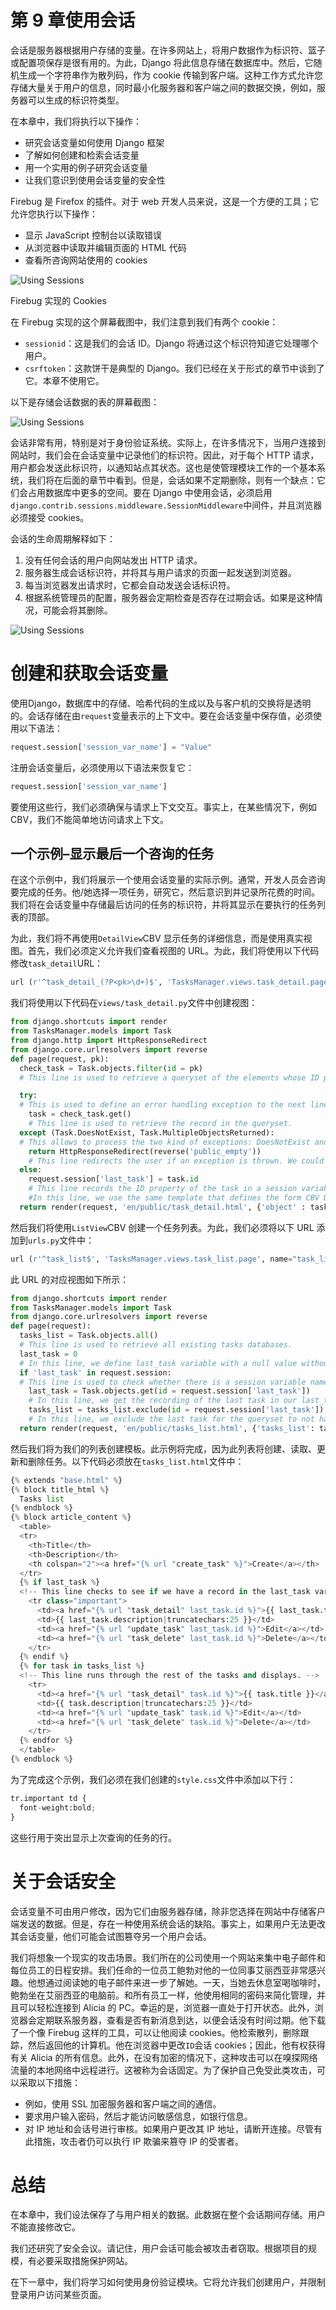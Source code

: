 # 第 9 章使用会话

会话是服务器根据用户存储的变量。在许多网站上，将用户数据作为标识符、篮子或配置项保存是很有用的。为此，Django 将此信息存储在数据库中。然后，它随机生成一个字符串作为散列码，作为 cookie 传输到客户端。这种工作方式允许您存储大量关于用户的信息，同时最小化服务器和客户端之间的数据交换，例如，服务器可以生成的标识符类型。

在本章中，我们将执行以下操作：

*   研究会话变量如何使用 Django 框架
*   了解如何创建和检索会话变量
*   用一个实用的例子研究会话变量
*   让我们意识到使用会话变量的安全性

Firebug 是 Firefox 的插件。对于 web 开发人员来说，这是一个方便的工具；它允许您执行以下操作：

*   显示 JavaScript 控制台以读取错误
*   从浏览器中读取并编辑页面的 HTML 代码
*   查看所咨询网站使用的 cookies

![Using Sessions](../images/00024.jpeg)

Firebug 实现的 Cookies

在 Firebug 实现的这个屏幕截图中，我们注意到我们有两个 cookie：

*   `sessionid`：这是我们的会话 ID。Django 将通过这个标识符知道它处理哪个用户。
*   `csrftoken`：这款饼干是典型的 Django。我们已经在关于形式的章节中谈到了它。本章不使用它。

以下是存储会话数据的表的屏幕截图：

![Using Sessions](../images/00025.jpeg)

会话非常有用，特别是对于身份验证系统。实际上，在许多情况下，当用户连接到网站时，我们会在会话变量中记录他们的标识符。因此，对于每个 HTTP 请求，用户都会发送此标识符，以通知站点其状态。这也是使管理模块工作的一个基本系统，我们将在后面的章节中看到。但是，会话如果不定期删除，则有一个缺点：它们会占用数据库中更多的空间。要在 Django 中使用会话，必须启用`django.contrib.sessions.middleware.SessionMiddleware`中间件，并且浏览器必须接受 cookies。

会话的生命周期解释如下：

1.  没有任何会话的用户向网站发出 HTTP 请求。
2.  服务器生成会话标识符，并将其与用户请求的页面一起发送到浏览器。
3.  每当浏览器发出请求时，它都会自动发送会话标识符。
4.  根据系统管理员的配置，服务器会定期检查是否存在过期会话。如果是这种情况，可能会将其删除。

![Using Sessions](../images/00026.jpeg)

# 创建和获取会话变量

使用Django，数据库中的存储、哈希代码的生成以及与客户机的交换将是透明的。会话存储在由`request`变量表示的上下文中。要在会话变量中保存值，必须使用以下语法：

```py
request.session['session_var_name'] = "Value"
```

注册会话变量后，必须使用以下语法来恢复它：

```py
request.session['session_var_name']
```

要使用这些行，我们必须确保与请求上下文交互。事实上，在某些情况下，例如 CBV，我们不能简单地访问请求上下文。

## 一个示例–显示最后一个咨询的任务

在这个示例中，我们将展示一个使用会话变量的实际示例。通常，开发人员会咨询要完成的任务。他/她选择一项任务，研究它，然后意识到并记录所花费的时间。我们将在会话变量中存储最后访问的任务的标识符，并将其显示在要执行的任务列表的顶部。

为此，我们将不再使用`DetailView`CBV 显示任务的详细信息，而是使用真实视图。首先，我们必须定义允许我们查看视图的 URL。为此，我们将使用以下代码修改`task_detail`URL：

```py
url (r'^task_detail_(?P<pk>\d+)$', 'TasksManager.views.task_detail.page', name="task_detail"),
```

我们将使用以下代码在`views/task_detail.py`文件中创建视图：

```py
from django.shortcuts import render
from TasksManager.models import Task
from django.http import HttpResponseRedirect
from django.core.urlresolvers import reverse
def page(request, pk):
  check_task = Task.objects.filter(id = pk) 
  # This line is used to retrieve a queryset of the elements whose ID property matches to the parameter pk sent to the URL. We will use this queryset in the following line : task = check_task.get().

  try:
  # This is used to define an error handling exception to the next line.
    task = check_task.get()
    # This line is used to retrieve the record in the queryset.
  except (Task.DoesNotExist, Task.MultipleObjectsReturned):
  # This allows to process the two kind of exceptions: DoesNotExist and MultipleObjectsReturned. The DoesNotExist exception type is raised if the queryset has no records. The MultipleObjectsReturned exception type is raised if queryset contains multiple records.
    return HttpResponseRedirect(reverse('public_empty'))
    # This line redirects the user if an exception is thrown. We could also redirect to an error page.
  else:
    request.session['last_task'] = task.id
    # This line records the ID property of the task in a session variable named last_task.
    #In this line, we use the same template that defines the form CBV DetailView. Without having to modify the template, we send our task in a variable named object.
  return render(request, 'en/public/task_detail.html', {'object' : task})
```

然后我们将使用`ListView`CBV 创建一个任务列表。为此，我们必须将以下 URL 添加到`urls.py`文件中：

```py
url (r'^task_list$', 'TasksManager.views.task_list.page', name="task_list"),
```

此 URL 的对应视图如下所示：

```py
from django.shortcuts import render
from TasksManager.models import Task
from django.core.urlresolvers import reverse
def page(request):
  tasks_list = Task.objects.all() 
  # This line is used to retrieve all existing tasks databases.
  last_task = 0 
  # In this line, we define last_task variable with a null value without generating a bug when using the render() method.
  if 'last_task' in request.session: 
  # This line is used to check whether there is a session variable named last_task.
    last_task = Task.objects.get(id = request.session['last_task'])
    # In this line, we get the recording of the last task in our last_task variable.
    tasks_list = tasks_list.exclude(id = request.session['last_task'])
    # In this line, we exclude the last task for the queryset to not have duplicates.
  return render(request, 'en/public/tasks_list.html', {'tasks_list': tasks_list, 'last_task' : last_task})
```

然后我们将为我们的列表创建模板。此示例将完成，因为此列表将创建、读取、更新和删除任务。以下代码必须放在`tasks_list.html`文件中：

```py
{% extends "base.html" %}
{% block title_html %}
  Tasks list
{% endblock %}
{% block article_content %}
  <table>
  <tr>
    <th>Title</th>
    <th>Description</th>
    <th colspan="2"><a href="{% url "create_task" %}">Create</a></th>
  </tr>
  {% if last_task %} 
  <!-- This line checks to see if we have a record in the last_task variable. If this variable has kept the value 0, the condition will not be validated. In this way, the last accessed task will display at the beginning of the list.-->
    <tr class="important">
      <td><a href="{% url "task_detail" last_task.id %}">{{ last_task.title }}</a></td>
      <td>{{ last_task.description|truncatechars:25 }}</td>
      <td><a href="{% url "update_task" last_task.id %}">Edit</a></td>
      <td><a href="{% url "task_delete" last_task.id %}">Delete</a></td>
    </tr>
  {% endif %}
  {% for task in tasks_list %}
  <!-- This line runs through the rest of the tasks and displays. -->
    <tr>
      <td><a href="{% url "task_detail" task.id %}">{{ task.title }}</a></td>
      <td>{{ task.description|truncatechars:25 }}</td>
      <td><a href="{% url "update_task" task.id %}">Edit</a></td>
      <td><a href="{% url "task_delete" task.id %}">Delete</a></td>
    </tr>
  {% endfor %}
  </table>
{% endblock %}
```

为了完成这个示例，我们必须在我们创建的`style.css`文件中添加以下行：

```py
tr.important td {
  font-weight:bold;
}
```

这些行用于突出显示上次查询的任务的行。

# 关于会话安全

会话变量不可由用户修改，因为它们由服务器存储，除非您选择在网站中存储客户端发送的数据。但是，存在一种使用系统会话的缺陷。事实上，如果用户无法更改其会话变量，他们可能会试图篡夺另一个用户会话。

我们将想象一个现实的攻击场景。我们所在的公司使用一个网站来集中电子邮件和每位员工的日程安排。我们任命的一位员工鲍勃对他的一位同事艾丽西亚非常感兴趣。他想通过阅读她的电子邮件来进一步了解她。一天，当她去休息室喝咖啡时，鲍勃坐在艾丽西亚的电脑前。和所有员工一样，他使用相同的密码来简化管理，并且可以轻松连接到 Alicia 的 PC。幸运的是，浏览器一直处于打开状态。此外，浏览器会定期联系服务器，查看是否有新消息到达，以便会话没有时间过期。他下载了一个像 Firebug 这样的工具，可以让他阅读 cookies。他检索散列，删除跟踪，然后返回他的计算机。他在浏览器中更改`ID`会话 cookies；因此，他有权获得有关 Alicia 的所有信息。此外，在没有加密的情况下，这种攻击可以在嗅探网络流量的本地网络中远程进行。这被称为会话固定。为了保护自己免受此类攻击，可以采取以下措施：

*   例如，使用 SSL 加密服务器和客户端之间的通信。
*   要求用户输入密码，然后才能访问敏感信息，如银行信息。
*   对 IP 地址和会话号进行审核。如果用户更改其 IP 地址，请断开连接。尽管有此措施，攻击者仍可以执行 IP 欺骗来篡夺 IP 的受害者。

# 总结

在本章中，我们设法保存了与用户相关的数据。此数据在整个会话期间存储。用户不能直接修改它。

我们还研究了安全会议。请记住，用户会话可能会被攻击者窃取。根据项目的规模，有必要采取措施保护网站。

在下一章中，我们将学习如何使用身份验证模块。它将允许我们创建用户，并限制登录用户访问某些页面。